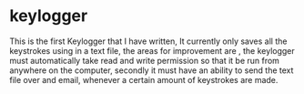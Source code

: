 # keylogger
This is the first Keylogger that I have written, It currently only saves all the keystrokes using in a text file, the areas for improvement are , the keylogger must automatically take read and write permission so that it be run from anywhere on the computer, secondly it must have an ability to send the text file over and email, whenever a certain amount of keystrokes are made.

